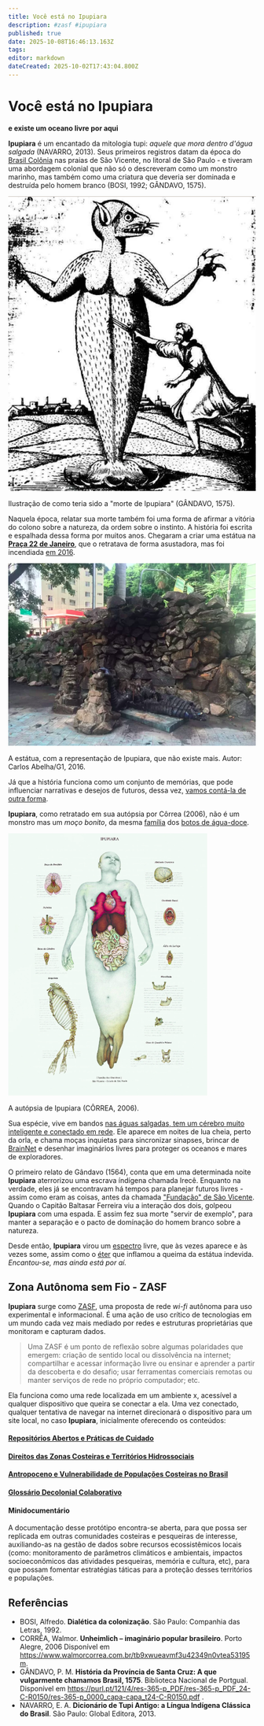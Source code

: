 ```yaml
---
title: Você está no Ipupiara
description: #zasf #ipupiara
published: true
date: 2025-10-08T16:46:13.163Z
tags: 
editor: markdown
dateCreated: 2025-10-02T17:43:04.800Z
---
```


# Você está no Ipupiara
**e existe um oceano livre por aqui**


**Ipupiara** é um encantado da mitologia tupi: *aquele que mora dentro d'água salgada* (NAVARRO, 2013). Seus primeiros registros datam da época do [Brasil Colônia](https://www.politize.com.br/brasil-colonia/) nas praias de São Vicente, no litoral de São Paulo - e tiveram uma abordagem colonial que não só o descreveram como um monstro marinho, mas também como uma criatura que deveria ser dominada e destruída pelo homem branco (BOSI, 1992; GÂNDAVO, 1575). 

![ipu1.png](/projetos/maedagua/ipu1.png)

Ilustração de como teria sido a "morte de Ipupiara" (GÂNDAVO, 1575).


Naquela época, relatar sua morte também foi uma forma de afirmar a vitória do colono sobre a natureza, da ordem sobre o instinto. A história foi escrita e espalhada dessa forma por muitos anos. Chegaram a criar uma estátua na [**Praça 22 de Janeiro**](https://maps.app.goo.gl/ixfp87b4SQrkwcMH8), que o retratava de forma asustadora, mas foi incendiada [em 2016](https://g1.globo.com/sp/santos-regiao/noticia/2016/02/monumento-lenda-do-ipupiara-pega-fogo-em-sao-vicente-sp.html). 

![ipufogo.png](/projetos/maedagua/ipufogo.png)

A estátua, com a representação de Ipupiara, que não existe mais. Autor: Carlos Abelha/G1, 2016.


Já que a história funciona como um conjunto de memórias, que pode influenciar  narrativas e desejos de futuros, dessa vez, [vamos contá-la de outra forma](https://www.bbc.com/portuguese/internacional-54669548).

**Ipupiara**, como retratado em sua autópsia por Côrrea (2006), não é um monstro mas um *moço bonito*, da mesma [família](https://www.ufrgs.br/colegiodeaplicacao/wp-content/uploads/2020/06/Ciencias_Semana15_AmoraI.pdf) dos [botos de água-doce](https://www.nationalgeographicbrasil.com/animais/2023/07/boto-cor-de-rosa-a-lenda-do-animal-que-se-transforma-em-humano-e-outras-curiosidades-0). 

![ipu2.png](/projetos/maedagua/ipu2.png)

A autópsia de Ipupiara (CÔRREA, 2006).


Sua espécie, vive em bandos [nas águas salgadas, tem um cérebro muito inteligente e conectado em rede](https://super.abril.com.br/ciencia/a-verdadeira-inteligencia-dos-golfinhos/#:~:text=Al%C3%A9m%20disso%2C%20vis%C3%A3o%20e%20audi%C3%A7%C3%A3o,grande%20quanto%20cumprimentar%20um%20ET.). Ele aparece em noites de lua cheia, perto da orla, e chama moças inquietas para sincronizar sinapses, brincar de [BrainNet](https://doi.org/10.1038/s41598-019-41895-7) e desenhar imaginários livres para proteger os oceanos e mares de exploradores.

O primeiro relato de Gândavo (1564), conta que em uma determinada noite **Ipupiara** aterrorizou uma escrava índígena chamada Irecê. Enquanto na verdade, eles já se encontravam há tempos para planejar futuros livres - assim como eram as coisas, antes da chamada ["Fundação" de São Vicente](https://perfil.seade.gov.br/historico/hist_510.pdf). Quando o Capitão Baltasar Ferreira viu a interação dos dois, golpeou **Ipupiara** com uma espada. E assim fez sua morte "servir de exemplo", para manter a separação e o pacto de domínação do homem branco sobre a natureza. 

Desde então, **Ipupiara** virou um [espectro](https://michaelis.uol.com.br/busca?id=bxEA) livre, que às vezes aparece e às vezes some, assim como o [éter](https://michaelis.uol.com.br/busca?id=zvyO) que inflamou a queima da estátua indevida. *Encantou-se, mas ainda está por aí.*


## Zona Autônoma sem Fio - ZASF

**Ipupiara** surge como [ZASF](https://desvio.github.io/blog/zasf/), uma proposta de rede *wi-fi* autônoma para uso experimental e informacional. É uma ação de uso crítico de tecnologias em um mundo cada vez mais mediado por redes e estruturas proprietárias que monitoram e capturam dados.


> Uma ZASF é um ponto de reflexão sobre algumas polaridades que emergem: criação de sentido local ou dissolvência na internet; compartilhar e acessar informação livre ou ensinar e aprender a partir da descoberta e do desafio; usar ferramentas comerciais remotas ou manter serviços de rede no próprio computador; etc.


Ela funciona como uma rede localizada em um ambiente x, acessível a qualquer dispositivo que queira se conectar a ela. Uma vez conectado, qualquer tentativa de navegar na internet direcionará o dispositivo para um site local, no caso **Ipupiara**, inicialmente oferecendo os conteúdos:

#### [Repositórios Abertos e Práticas de Cuidado](https://maedagua.fonte.wiki/repositoriosabertos/)
#### [Direitos das Zonas Costeiras e Territórios Hidrossociais](https://maedagua.fonte.wiki/direitoszonascosteiras/)
#### [Antropoceno e Vulnerabilidade de Populações Costeiras no Brasil](https://maedagua.fonte.wiki/antropoceno)
#### [Glossário Decolonial Colaborativo](/projetos/maedagua/glossariodecolonial) 
#### Minidocumentário


A documentação desse protótipo encontra-se aberta, para que possa ser replicada em outras comunidades costeiras e pesqueiras de interesse, auxiliando-as na gestão de dados sobre recursos ecossistêmicos locais (como: monitoramento de parâmetros climáticos e ambientais, impactos socioeconômicos das atividades pesqueiras, memória e cultura, etc), para que possam fomentar estratégias táticas para a proteção desses territórios e populações.


## Referências
- BOSI, Alfredo. **Dialética da colonização**. São Paulo: Companhia das Letras, 1992.
- CORRÊA, Walmor. **Unheimlich – imaginário popular brasileiro**. Porto Alegre, 2006 Disponível em https://www.walmorcorrea.com.br/tb9xwueavmf3u42349n0vtea53195m.
- GÂNDAVO, P. M. **História da Província de Santa Cruz: A que vulgarmente chamamos Brasil, 1575**. Biblioteca Nacional de Portgual. Disponível em https://purl.pt/121/4/res-365-p_PDF/res-365-p_PDF_24-C-R0150/res-365-p_0000_capa-capa_t24-C-R0150.pdf .
- NAVARRO, E. A. **Dicionário de Tupi Antigo: a Língua Indígena Clássica do Brasil**. São Paulo: Global Editora, 2013.